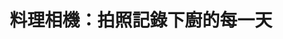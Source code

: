 ---
description: 看着别人下厨的手艺，感觉充满了爱。。。
layout: post
results:
- primaryGenreName: Food & Drink
  version: '1.0.1'
  artworkUrl100: http://a1486.phobos.apple.com/us/r30/Purple6/v4/87/67/f4/8767f43b-3424-2593-7ab7-0c83daeb970e/mzl.mqrokwbt.png
  trackViewUrl: https://itunes.apple.com/cn/app/liao-li-xiang-ji-pai-zhao/id765368183?mt=8&uo=4
  artworkUrl60: http://a1957.phobos.apple.com/us/r30/Purple/v4/2e/90/38/2e90382a-2e55-84f7-21c4-eafd35c0c7cc/AppIcon57x57.png
  sellerName: Polydice, Inc.
  supportedDevices:
  - iPodTouchFifthGen
  - iPhone5
  - iPhone5s
  - iPadMini4G
  - iPhone4S
  - iPhone5c
  - iPad23G
  - iPhone4
  - iPadMini
  - iPadFourthGen4G
  - iPadFourthGen
  - iPadThirdGen4G
  - iPadThirdGen
  - iPad2Wifi
  genres:
  - 美食佳饮
  - 社交
  trackName: 料理相機：拍照記錄下廚的每一天
  description: '*** 聖誕節限定貼圖免費下載中 ***


    天天愛料理，是一種積極的生活態度。愛料理的妳絕對不可錯過的《料理日記》APP。


    全台最大食譜網站《愛料理》最新力作，獻給喜愛料理的妳。無論妳是偶爾小試身手，或是每天用心做菜的廚藝愛好者，《料理日記》都能讓妳隨手記錄自己的烹飪生活並與朋友分享、交流！


    ▲▲▲特色一：料理相機▲▲▲


    * 專為美食設計的『料理相機』，讓妳的料理照片美味滿點！

    • 《愛料理》獨家設計的可愛貼圖，輕鬆點綴照片並分享心情

    • 簡單易用的拍照流程，隨手拍照並分享給網友們觀賞


    ▲▲▲特色二：料理社群▲▲▲


    • 與愛料理社群上有超過 50 萬個喜愛料理的網友們互動

    • 看到喜歡的料理，隨手點一下，就可以送出「喜歡」

    • 看到想做的料理，可以留言給作者交流廚藝、作法



    ▲▲▲官方粉絲團▲▲▲


    Facebook 粉絲團： http://facebook.com/icook.tw

    聯絡信箱： hi@icook.tw'
  price: 0
  trackId: 765368183
  releaseDate: '2013-12-15T08:00:00Z'
  screenshotUrls:
  - http://a5.mzstatic.com/us/r30/Purple/v4/4e/e8/63/4ee8635b-edcb-4e72-0681-04477c0c057b/screen1136x1136.jpeg
  - http://a5.mzstatic.com/us/r30/Purple/v4/81/86/7d/81867d38-6c4b-ab66-38f3-2b751284dd64/screen1136x1136.jpeg
  - http://a1.mzstatic.com/us/r30/Purple/v4/20/ef/98/20ef9850-f8cd-341d-3e8b-421e866fa907/screen1136x1136.jpeg
  - http://a4.mzstatic.com/us/r30/Purple6/v4/f3/26/47/f32647e6-51da-bac6-5826-c8ee6ef97a6b/screen1136x1136.jpeg
  - http://a2.mzstatic.com/us/r30/Purple4/v4/ac/9a/61/ac9a6143-fb11-5238-8795-6357045f6165/screen1136x1136.jpeg
  artistViewUrl: https://itunes.apple.com/cn/artist/polydice-inc./id426333445?uo=4
  primaryGenreId: 6023
  kind: software
  fileSizeBytes: '21320717'
  bundleId: tw.icook.diary
  releaseNotes: '聖誕節快樂


    * 優化使用體驗

    * 修正錯誤'
  trackContentRating: 12+
  artistName: Polydice, Inc.
  trackCensoredName: 料理相機：拍照記錄下廚的每一天
  isGameCenterEnabled: false
  contentAdvisoryRating: 12+
  languageCodesISO2A:
  - EN
  - ZH
  features: &a []
  wrapperType: software
  artworkUrl512: http://a1486.phobos.apple.com/us/r30/Purple6/v4/87/67/f4/8767f43b-3424-2593-7ab7-0c83daeb970e/mzl.mqrokwbt.png
  formattedPrice: 免费
  artistId: 426333445
  genreIds:
  - '6023'
  - '6005'
  currency: CNY
  ipadScreenshotUrls: *a
category: 美食佳饮
tags: tag1
resultCount: 1
title: 料理相機：拍照記錄下廚的每一天

---